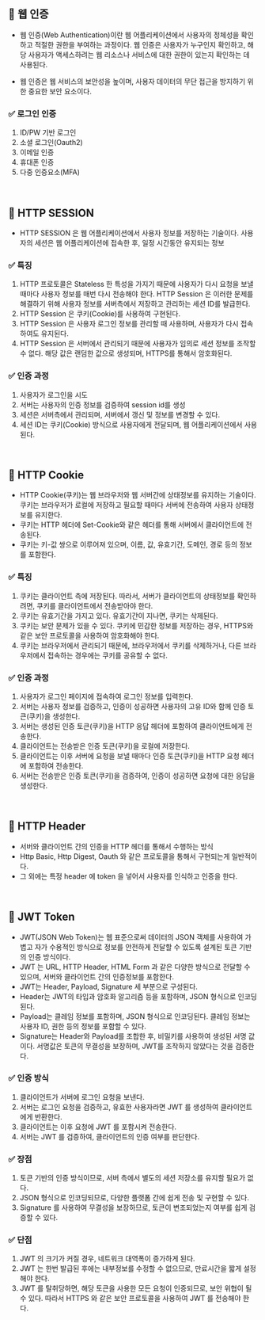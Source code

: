 ## 🚀 웹 인증
- 웹 인증(Web Authentication)이란 웹 어플리케이션에서 사용자의 정체성을 확인하고 적절한 권한을 부여하는 과정이다. 웹 인증은 사용자가 누구인지 확인하고, 해당 사용자가 액세스하려는 웹 리소스나 서비스에 대한 권한이 있는지 확인하는 데 사용된다.

- 웹 인증은 웹 서비스의 보안성을 높이며, 사용자 데이터의 무단 접근을 방지하기 위한 중요한 보안 요소이다.


### ✅ 로그인 인증

1. ID/PW 기반 로그인
2. 소셜 로그인(Oauth2)
3. 이메일 인증
4. 휴대폰 인증
5. 다중 인증요소(MFA)

<br/>

## 🚀 HTTP SESSION

- HTTP SESSION 은 웹 어플리케이션에서 사용자 정보를 저장하는 기술이다. 사용자의 세션은 웹 어플리케이션에 접속한 후, 일정 시간동안  유지되는 정보

### ✅ 특징
1. HTTP 프로토콜은 Stateless 한 특성을 가지기 때문에 사용자가 다시 요청을 보낼 때마다 사용자 정보를 매번 다시 전송해야 한다. HTTP Session 은 이러한 문제를 해결하기 위해 사용자 정보를 서버측에서 저장하고 관리하는 세션 ID를 발급한다.
2. HTTP Session 은 쿠키(Cookie)를 사용하여 구현된다.
3. HTTP Session 은 사용자 로그인 정보를 관리할 때 사용하며, 사용자가 다시 접속하여도 유지된다.
4. HTTP Session 은 서버에서 관리되기 때문에 사용자가 임의로 세션 정보를 조작할 수 없다. 해당 값은 랜덤한 값으로 생성되며, HTTPS를 통해서 암호화된다.

### ✅ 인증 과정
1. 사용자가 로그인을 시도
2. 서버는 사용자의 인증 정보를 검증하여 session id를 생성
3. 세션은 서버측에서 관리되며, 서버에서 갱신 및 정보를 변경할 수 있다.
4. 세션 ID는 쿠키(Cookie) 방식으로 사용자에게 전달되며, 웹 어플리케이션에서 사용된다.

<br/>

## 🚀 HTTP Cookie

- HTTP Cookie(쿠키)는 웹 브라우저와 웹 서버간에 상태정보를 유지하는 기술이다. 쿠키는 브라우저가 로컬에 저장하고 필요할 때마다 서버에 전송하여 사용자 상태정보를 유지한다.
- 쿠키는 HTTP 헤더에 Set-Cookie와 같은 헤더를 통해 서버에서 클라이언트에 전송된다.
- 쿠키는 키-값 쌍으로 이루어져 있으며, 이름, 값, 유효기간, 도메인, 경로 등의 정보를 포함한다.

### ✅ 특징
1. 쿠키는 클라이언트 측에 저장된다. 따라서, 서버가 클라이언트의 상태정보를 확인하려면, 쿠키를 클라이언트에서 전송받아야 한다.
2. 쿠키는 유효기간을 가지고 있다. 유효기간이 지나면, 쿠키는 삭제된다.
3. 쿠키는 보안 문제가 있을 수 있다. 쿠키에 민감한 정보를 저장하는 경우, HTTPS와 같은 보안 프로토콜을 사용하여 암호화해야 한다.
4. 쿠키는 브라우저에서 관리되기 때문에, 브라우저에서 쿠키를 삭제하거나, 다른 브라우저에서 접속하는 경우에는 쿠키를 공유할 수 없다.

### ✅ 인증 과정
1. 사용자가 로그인 페이지에 접속하여 로그인 정보를 입력한다.
2. 서버는 사용자 정보를 검증하고, 인증이 성공하면 사용자의 고유 ID와 함께 인증 토큰(쿠키)을 생성한다.
3. 서버는 생성된 인증 토큰(쿠키)을 HTTP 응답 헤더에 포함하여 클라이언트에게 전송한다.
4. 클라이언트는 전송받은 인증 토큰(쿠키)을 로컬에 저장한다.
5. 클라이언트는 이후 서버에 요청을 보낼 때마다 인증 토큰(쿠키)을 HTTP 요청 헤더에 포함하여 전송한다.
6. 서버는 전송받은 인증 토큰(쿠키)을 검증하여, 인증이 성공하면 요청에 대한 응답을 생성한다.

<br/>

## 🚀 HTTP Header

- 서버와 클라이언트 간의 인증을 HTTP 헤더를 통해서 수행하는 방식
- Http Basic, Http Digest, Oauth 와 같은 프로토콜을 통해서 구현되는게 일반적이다.
- 그 외에는 특정 header 에 token 을 넣어서 사용자를 인식하고 인증을 한다.

<br/>

## 🚀 JWT Token

- JWT(JSON Web Token)는 웹 표준으로써 데이터의 JSON 객체를 사용하여 가볍고 자가 수용적인 방식으로 정보를 안전하게 전달할 수 있도록 설계된 토큰 기반의 인증 방식이다.
- JWT 는 URL, HTTP Header, HTML Form 과 같은 다양한 방식으로 전달할 수 있으며, 서버와 클라이언트 간의 인증정보를 포함한다.
- JWT는 Header, Payload, Signature 세 부분으로 구성된다.
- Header는 JWT의 타입과 암호화 알고리즘 등을 포함하며, JSON 형식으로 인코딩된다.
- Payload는 클레임 정보를 포함하며, JSON 형식으로 인코딩된다. 클레임 정보는 사용자 ID, 권한 등의 정보를 포함할 수 있다.
- Signature는 Header와 Payload를 조합한 후, 비밀키를 사용하여 생성된 서명 값이다. 서명값은 토큰의 무결성을 보장하며, JWT를 조작하지 않았다는 것을 검증한다.


### ✅ 인증 방식
1. 클라이언트가 서버에 로그인 요청을 보낸다.
2. 서버는 로그인 요청을 검증하고, 유효한 사용자라면 JWT 를 생성하여 클라이언트에게 반환한다.
3. 클라이언트는 이후 요청에 JWT 를 포함시켜 전송한다.
4. 서버는 JWT 를 검증하여, 클라이언트의 인증 여부를 판단한다.

### ✅ 장점
1. 토큰 기반의 인증 방식이므로, 서버 측에서 별도의 세션 저장소를 유지할 필요가 없다.
2. JSON 형식으로 인코딩되므로, 다양한 플랫폼 간에 쉽게 전송 및 구현할 수 있다.
3. Signature 를 사용하여 무결성을 보장하므로, 토큰이 변조되었는지 여부를 쉽게 검증할 수 있다.

### ✅ 단점
1. JWT 의 크기가 커질 경우, 네트워크 대역폭이 증가하게 된다.
2. JWT 는 한번 발급된 후에는 내부정보를 수정할 수 없으므로, 만료시간을 짧게 설정해야 한다.
3. JWT 를 탈취당하면, 해당 토큰을 사용한 모든 요청이 인증되므로, 보안 위협이 될 수 있다. 따라서 HTTPS 와 같은 보안 프로토콜을 사용하여 JWT 를 전송해야 한다.